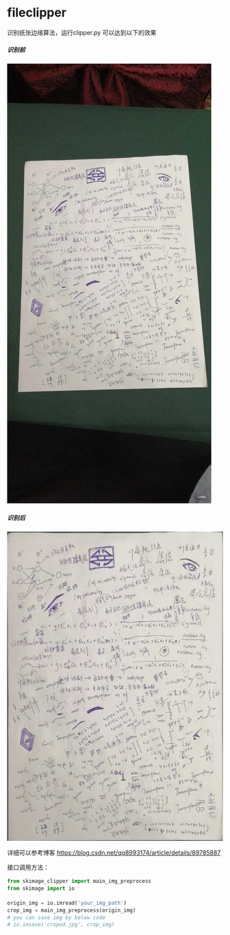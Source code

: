 # fileclipper
识别纸张边缘算法，运行clipper.py 可以达到以下的效果

##### 识别前
![识别前](https://github.com/Wangzg123/fileclipper/blob/master/test.jpg?raw=true)

##### 识别后
![识别后](https://github.com/Wangzg123/fileclipper/blob/master/result.jpg?raw=true)

详细可以参考博客 https://blog.csdn.net/qq8993174/article/details/89785887

接口调用方法：
```python
from skimage_clipper import main_img_preprocess
from skimage import io

origin_img = io.imread('your_img_path')
crop_img = main_img_preprocess(origin_img)
# you can save img by below code
# io.imsave('croped.jpg', crop_img)
```

